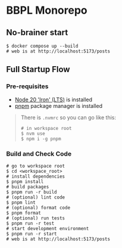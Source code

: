 # BBPL Monorepo

## No-brainer start

```shell
$ docker compose up --build
# web is at http://localhost:5173/posts
```

## Full Startup Flow

### Pre-requisites

- [Node 20 'Iron' (LTS)](https://nodejs.org/en/download) is installed
- [pnpm](https://pnpm.io/) package manager is installed

> There is `.nvmrc` so you can go like this:
>
> ```shell
> # in workspace root
> $ nvm use
> $ npm i -g pnpm
> ```

### Build and Check Code

```shell
# go to workspace root
$ cd <workspace_root>
# install dependencies
$ pnpm install
# build packages
$ pnpm run -r build
# (optional) lint code
$ pnpm lint
# (optional) format code
$ pnpm format
# (optional) run tests
$ pnpm run -r test
# start development environment
$ pnpm run -r start
# web is at http://localhost:5173/posts
```
